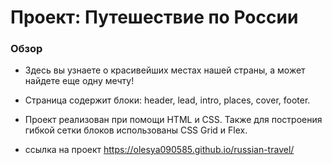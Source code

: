 # Проект: Путешествие по России

### Обзор
* Здесь вы узнаете о красивейших местах нашей страны, а может найдете еще одну мечту!
* Страница содержит блоки: header, lead, intro, places, cover, footer.
* Проект реализован при помощи HTML и CSS. Также для построения гибкой сетки блоков использованы CSS Grid и Flex.

* ссылка на проект https://olesya090585.github.io/russian-travel/
